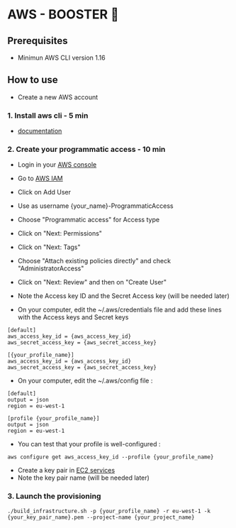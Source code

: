 # AWS - BOOSTER 🚀

## Prerequisites

- Minimun AWS CLI version 1.16

## How to use

- Create a new AWS account

### 1. Install aws cli - 5 min

- [documentation](https://docs.aws.amazon.com/cli/latest/userguide/installing.html)

### 2. Create your programmatic access - 10 min

- Login in your [AWS console](https://signin.aws.amazon.com/signin)
- Go to [AWS IAM](https://console.aws.amazon.com/iam/home?region=eu-west-1#/users)
- Click on Add User
- Use as username {your_name}-ProgrammaticAccess
- Choose "Programmatic access" for Access type
- Click on "Next: Permissions"
- Click on "Next: Tags"
- Choose "Attach existing policies directly" and check "AdministratorAccess"
- Click on "Next: Review" and then on "Create User"
- Note the Access key ID and the Secret Access key (will be needed later) 

- On your computer, edit the ~/.aws/credentials file and add these lines with the Access keys and Secret keys

````
[default]
aws_access_key_id = {aws_access_key_id}
aws_secret_access_key = {aws_secret_access_key}

[{your_profile_name}]
aws_access_key_id = {aws_access_key_id}
aws_secret_access_key = {aws_secret_access_key}
````

- On your computer, edit the ~/.aws/config file : 

````
[default]
output = json
region = eu-west-1

[profile {your_profile_name}]
output = json
region = eu-west-1

````

- You can test that your profile is well-configured :

``
aws configure get aws_access_key_id --profile {your_profile_name}
``

- Create a key pair in [EC2 services](https://eu-west-1.console.aws.amazon.com/ec2/v2/home?region=eu-west-1#KeyPairs:sort=keyName)
- Note the key pair name (will be needed later) 

### 3. Launch the provisioning

`````
./build_infrastructure.sh -p {your_profile_name} -r eu-west-1 -k {your_key_pair_name}.pem --project-name {your_project_name}

